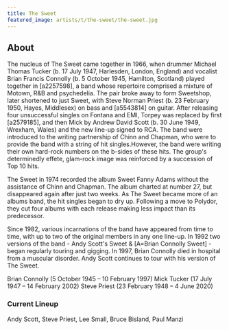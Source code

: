 ```yaml
---
title: The Sweet
featured_image: artists/t/the-sweet/the-sweet.jpg
---
```

## About

The nucleus of The Sweet came together in 1966, when drummer Michael Thomas Tucker (b. 17 July 1947, Harlesden, London, England) and vocalist Brian Francis Connolly (b. 5 October 1945, Hamilton, Scotland) played together in [a2257598], a band whose repertoire comprised a mixture of Motown, R&B and psychedelia. The pair broke away to form Sweetshop, later shortened to just Sweet, with Steve Norman Priest (b. 23 February 1950, Hayes, Middlesex) on bass and [a5543814] on guitar. After releasing four unsuccessful singles on Fontana and EMI, Torpey was replaced by first [a2579185], and then Mick by Andrew David Scott (b. 30 June 1949, Wrexham, Wales) and the new line-up signed to RCA. The band were introduced to the writing partnership of Chinn and Chapman, who were to provide the band with a string of hit singles.However, the band were writing their own hard-rock numbers on the b-sides of these hits. The group's determinedly effete, glam-rock image was reinforced by a succession of Top 10 hits.

The Sweet in 1974 recorded the album Sweet Fanny Adams without the assistance of Chinn and Chapman. The album charted at number 27, but disappeared again after just two weeks. As The Sweet became more of an albums band, the hit singles began to dry up. Following a move to Polydor, they cut four albums with each release making less impact than its predecessor.

Since 1982, various incarnations of the band have appeared from time to time, with up to two of the original members in any one line-up. In 1992 two versions of the band - Andy Scott's Sweet & [A=Brian Connolly Sweet] - began regularly touring and gigging. In 1997, Brian Connolly died in hospital from a muscular disorder. Andy Scott continues to tour with his version of The Sweet.

Brian Connolly (5 October 1945 – 10 February 1997)
Mick Tucker (17 July 1947 – 14 February 2002)
Steve Priest (23 February 1948 – 4 June 2020)

### Current Lineup

Andy Scott, Steve Priest, Lee Small, Bruce Bisland, Paul Manzi

